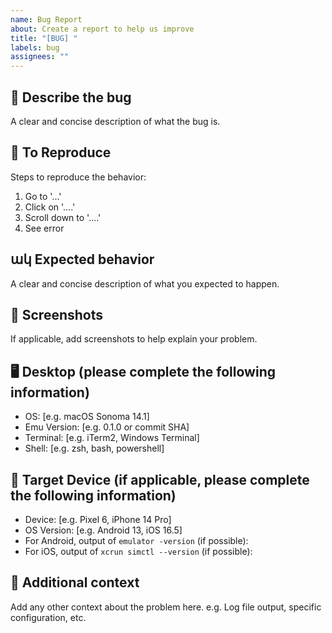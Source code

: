 ```yaml
---
name: Bug Report
about: Create a report to help us improve
title: "[BUG] "
labels: bug
assignees: ""
---
```


## 🐛 Describe the bug

A clear and concise description of what the bug is.

## 🔁 To Reproduce

Steps to reproduce the behavior:

1. Go to '...'
2. Click on '....'
3. Scroll down to '....'
4. See error

## ակ Expected behavior

A clear and concise description of what you expected to happen.

## 📸 Screenshots

If applicable, add screenshots to help explain your problem.

## 🖥️ Desktop (please complete the following information)

- OS: [e.g. macOS Sonoma 14.1]
- Emu Version: [e.g. 0.1.0 or commit SHA]
- Terminal: [e.g. iTerm2, Windows Terminal]
- Shell: [e.g. zsh, bash, powershell]

## 📱 Target Device (if applicable, please complete the following information)

- Device: [e.g. Pixel 6, iPhone 14 Pro]
- OS Version: [e.g. Android 13, iOS 16.5]
- For Android, output of `emulator -version` (if possible):
- For iOS, output of `xcrun simctl --version` (if possible):

## 📝 Additional context

Add any other context about the problem here.
e.g. Log file output, specific configuration, etc.
